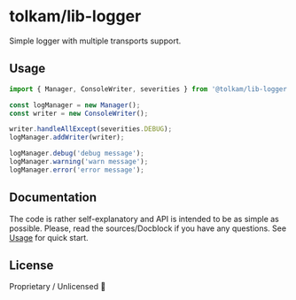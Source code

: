 # tolkam/lib-logger

Simple logger with multiple transports support.

## Usage

````ts
import { Manager, ConsoleWriter, severities } from '@tolkam/lib-logger';

const logManager = new Manager();
const writer = new ConsoleWriter();

writer.handleAllExcept(severities.DEBUG);
logManager.addWriter(writer);

logManager.debug('debug message');
logManager.warning('warn message');
logManager.error('error message');
````

## Documentation

The code is rather self-explanatory and API is intended to be as simple as possible. Please, read the sources/Docblock if you have any questions. See [Usage](#usage) for quick start.

## License

Proprietary / Unlicensed 🤷

